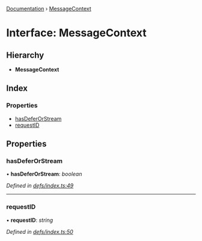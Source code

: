 [Documentation](../README.md) › [MessageContext](messagecontext.md)

# Interface: MessageContext

## Hierarchy

* **MessageContext**

## Index

### Properties

* [hasDeferOrStream](messagecontext.md#hasdeferorstream)
* [requestID](messagecontext.md#requestid)

## Properties

###  hasDeferOrStream

• **hasDeferOrStream**: *boolean*

*Defined in [defs/index.ts:49](https://github.com/badbatch/graphql-box/blob/e26041be/packages/worker-client/src/defs/index.ts#L49)*

___

###  requestID

• **requestID**: *string*

*Defined in [defs/index.ts:50](https://github.com/badbatch/graphql-box/blob/e26041be/packages/worker-client/src/defs/index.ts#L50)*

